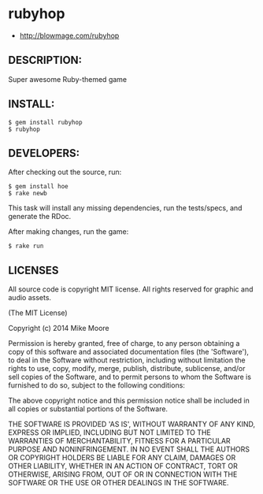 # rubyhop

* http://blowmage.com/rubyhop

## DESCRIPTION:

Super awesome Ruby-themed game

## INSTALL:

    $ gem install rubyhop
    $ rubyhop

## DEVELOPERS:

After checking out the source, run:

    $ gem install hoe
    $ rake newb

This task will install any missing dependencies, run the tests/specs,
and generate the RDoc.

After making changes, run the game:

    $ rake run

## LICENSES

All source code is copyright MIT license. All rights reserved for graphic and audio assets.

(The MIT License)

Copyright (c) 2014 Mike Moore

Permission is hereby granted, free of charge, to any person obtaining
a copy of this software and associated documentation files (the
'Software'), to deal in the Software without restriction, including
without limitation the rights to use, copy, modify, merge, publish,
distribute, sublicense, and/or sell copies of the Software, and to
permit persons to whom the Software is furnished to do so, subject to
the following conditions:

The above copyright notice and this permission notice shall be
included in all copies or substantial portions of the Software.

THE SOFTWARE IS PROVIDED 'AS IS', WITHOUT WARRANTY OF ANY KIND,
EXPRESS OR IMPLIED, INCLUDING BUT NOT LIMITED TO THE WARRANTIES OF
MERCHANTABILITY, FITNESS FOR A PARTICULAR PURPOSE AND NONINFRINGEMENT.
IN NO EVENT SHALL THE AUTHORS OR COPYRIGHT HOLDERS BE LIABLE FOR ANY
CLAIM, DAMAGES OR OTHER LIABILITY, WHETHER IN AN ACTION OF CONTRACT,
TORT OR OTHERWISE, ARISING FROM, OUT OF OR IN CONNECTION WITH THE
SOFTWARE OR THE USE OR OTHER DEALINGS IN THE SOFTWARE.
